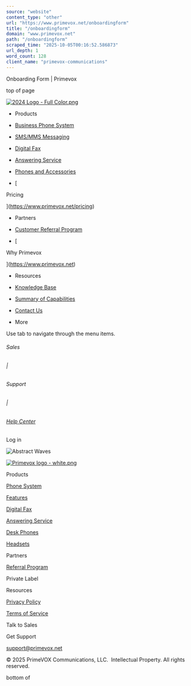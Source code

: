 ```yaml
---
source: "website"
content_type: "other"
url: "https://www.primevox.net/onboardingform"
title: "/onboardingform"
domain: "www.primevox.net"
path: "/onboardingform"
scraped_time: "2025-10-05T00:16:52.586873"
url_depth: 1
word_count: 128
client_name: "primevox-communications"
---
```


Onboarding Form | Primevox

top of page

[![2024 Logo - Full Color.png](https://static.wixstatic.com/media/d382db_5433804d887b46469b298a3a1f205cc7~mv2.png/v1/fill/w_160,h_46,al_c,q_85,usm_0.66_1.00_0.01,enc_avif,quality_auto/2024%20Logo%20-%20Full%20Color.png)](https://www.primevox.net)

*   Products

*   [Business Phone System](https://www.primevox.net/business-phone-system)
*   [SMS/MMS Messaging](https://www.primevox.net/business-phone-system)
*   [Digital Fax](https://www.primevox.net/business-phone-system)
*   [Answering Service](https://www.primevox.net/answering-service)
*   [Phones and Accessories](https://www.primevox.net/phones-and-accessories)
*   [

Pricing

](https://www.primevox.net/pricing)
*   Partners

*   [Customer Referral Program](https://www.primevox.net/customer-referral-program)
*   [

Why Primevox

](https://www.primevox.net)
*   Resources

*   [Knowledge Base](https://support.primevox.net)
*   [Summary of Capabilities](https://www.primevox.net/_files/ugd/d382db_4dd5aecf9447441e807eede3254b6181.pdf)
*   [Contact Us](https://www.primevox.net/contact-us)
*   More

Use tab to navigate through the menu items.

###### Sales
###### |

###### Support
###### |

###### [Help Center](https://support.primevox.net)

Log in

![Abstract Waves ](https://static.wixstatic.com/media/11062b_17f38841cd734c97b747ab9a5913f94c~mv2.jpg/v1/fill/w_147,h_52,al_c,q_80,usm_0.66_1.00_0.01,blur_2,enc_avif,quality_auto/11062b_17f38841cd734c97b747ab9a5913f94c~mv2.jpg)

[![Primevox logo - white.png](https://static.wixstatic.com/media/d382db_6ee58805026e4ae6a00a8c32f6decb90~mv2.png/v1/fill/w_222,h_64,al_c,q_85,usm_0.66_1.00_0.01,enc_avif,quality_auto/Primevox%20logo%20-%20white.png)](https://www.primevox.net)

Products

[Phone System](https://www.primevox.net/business-phone-system)

[Features](https://www.primevox.net/business-phone-system)

[Digital Fax](https://www.primevox.net/business-phone-system)

[Answering Service](https://www.primevox.net/answering-service)

[Desk Phones](https://www.primevox.net/phones-and-accessories)

[Headsets](https://www.primevox.net/phones-and-accessories)

Partners

[Referral Program](https://www.primevox.net/customer-referral-program)

Private Label

Resources

[Privacy Policy](https://www.primevox.net/privacy)

[Terms of Service](https://www.primevox.net/termsofservice)

Talk to Sales

Get Support

[support@primevox.net](mailto:support@primevox.net)

© 2025 PrimeVOX Communications, LLC.  Intellectual Property. All rights reserved.

bottom of